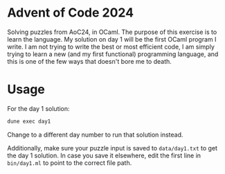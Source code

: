 # Advent of Code 2024

Solving puzzles from AoC24, in OCaml. The purpose of this exercise is to learn the language. My solution on day 1 will be the first OCaml program I write. I am not trying to write the best or most efficient code, I am simply trying to learn a new (and my first functional) programming language, and this is one of the few ways that doesn't bore me to death.

# Usage

For the day 1 solution:

```bash
dune exec day1
```

Change to a different day number to run that solution instead.

Additionally, make sure your puzzle input is saved to `data/day1.txt` to get the day 1 solution. In case you save it elsewhere, edit the first line in `bin/day1.ml` to point to the correct file path.
